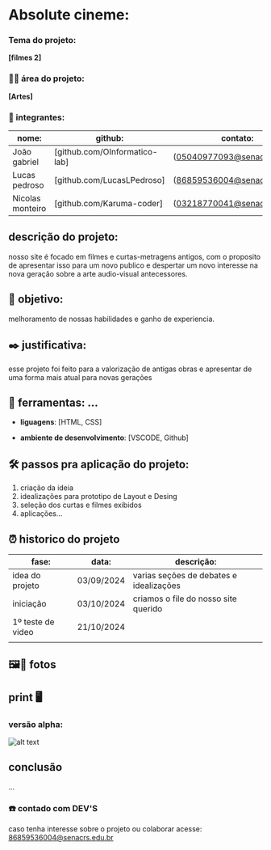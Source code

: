 # Absolute cineme:

### Tema do projeto:

**[filmes 2]**

### 👨‍🏫 área do projeto:

**[Artes]**

### 👥 integrantes:

|nome:            |github:                        | contato:                    |
|-----------------|-------------------------------|-----------------------------|
|João gabriel     | [github.com/OInformatico-lab] | (05040977093@senacrs.edu.br)|
|Lucas pedroso    | [github.com/LucasLPedroso]    | (86859536004@senacrs.edu.br)|
|Nicolas monteiro | [github.com/Karuma-coder]     | (03218770041@senacrs.edu.br)|

## descrição do projeto:

nosso site é focado em filmes e curtas-metragens antigos, com o proposito de apresentar isso para um novo publico
e despertar um novo interesse na nova geração sobre a arte audio-visual antecessores.

## 🎯 objetivo:

melhoramento de nossas habilidades e ganho de experiencia.

## ✒️ justificativa:

esse projeto foi feito para a valorização de antigas obras e apresentar de uma forma mais atual para novas gerações

## 🔧 ferramentas: ...

- **liguagens**: [HTML, CSS]


- **ambiente de desenvolvimento**: [VSCODE, Github]


## 🛠️ passos pra aplicação do projeto: 

1. criação da ideia
2. idealizações para prototipo de Layout e Desing
3. seleção dos curtas e filmes exibidos
4. aplicações...



## ⏰ historico do projeto

|fase:            |data:                          | descrição:                            |
|-----------------|-------------------------------|---------------------------------------|
|idea do projeto  |         03/09/2024            |varias seções de debates e idealizações|
|iniciação        |         03/10/2024            |criamos o file do nosso site querido   | 
|1º teste de video|         21/10/2024            |                                       |
|                 |                               |                                       |



##  🖼️📸 fotos

##  print 🖥️

### versão alpha:

![alt text](image-1.png)

## conclusão

...


### ☎️ contado com DEV'S 

caso tenha interesse sobre o projeto ou colaborar acesse: 86859536004@senacrs.edu.br

